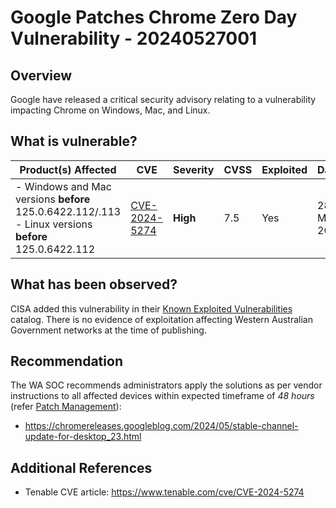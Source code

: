# Google Patches Chrome Zero Day Vulnerability - 20240527001

## Overview

Google have released a critical security advisory relating to a vulnerability impacting Chrome on Windows, Mac, and Linux.

## What is vulnerable?

| Product(s) Affected                                                                                        | CVE                                                                           | Severity | CVSS | Exploited | Dated        |
| ---------------------------------------------------------------------------------------------------------- | ----------------------------------------------------------------------------- | -------- | ---- | --------- | ------------ |
| - Windows and Mac versions **before** 125.0.6422.112/.113 <br/> - Linux versions **before** 125.0.6422.112 | [CVE-2024-5274](https://cve.mitre.org/cgi-bin/cvename.cgi?name=CVE-2024-5274) | **High** | 7.5  | Yes       | 28 May, 2024 |

## What has been observed?

CISA added this vulnerability in their [Known Exploited Vulnerabilities](https://www.cisa.gov/known-exploited-vulnerabilities-catalog) catalog. There is no evidence of exploitation affecting Western Australian Government networks at the time of publishing.

## Recommendation

The WA SOC recommends administrators apply the solutions as per vendor instructions to all affected devices within expected timeframe of *48 hours* (refer [Patch Management](../guidelines/patch-management.md)):

- <https://chromereleases.googleblog.com/2024/05/stable-channel-update-for-desktop_23.html>

## Additional References

- Tenable CVE article: <https://www.tenable.com/cve/CVE-2024-5274>
